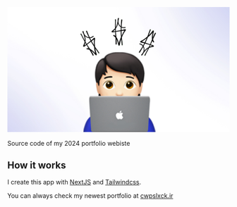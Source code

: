 ![Todo App Preview](https://raw.githubusercontent.com/cwpslxck/cwpslxck-2024/refs/heads/main/Preview.jpg)

Source code of my 2024 portfolio webiste
## How it works

I create this app with [NextJS](https://nextjs.org) and [Tailwindcss](https://tailwindcss.com).

You can always check my newest portfolio at [cwpslxck.ir](https://cwpslxck.ir)
